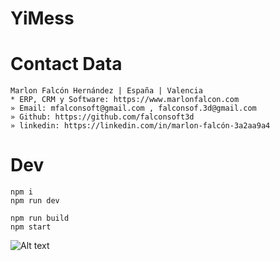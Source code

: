 # YiMess

# Contact Data
```
Marlon Falcón Hernández | España | Valencia
* ERP, CRM y Software: https://www.marlonfalcon.com
» Email: mfalconsoft@gmail.com , falconsof.3d@gmail.com
» Github: https://github.com/falconsoft3d
» linkedin: https://linkedin.com/in/marlon-falcón-3a2aa9a4
```
# Dev
```
npm i
npm run dev
```

```
npm run build
npm start
```

![Alt text](https://github.com/partcombinator/partcombinator-nextjs/blob/main/public/img/01.png?raw=true "myslink1")
